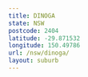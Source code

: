 ```yaml
---
title: DINOGA
state: NSW
postcode: 2404
latitude: -29.871532
longitude: 150.49786
url: /nsw/dinoga/
layout: suburb
---
```

